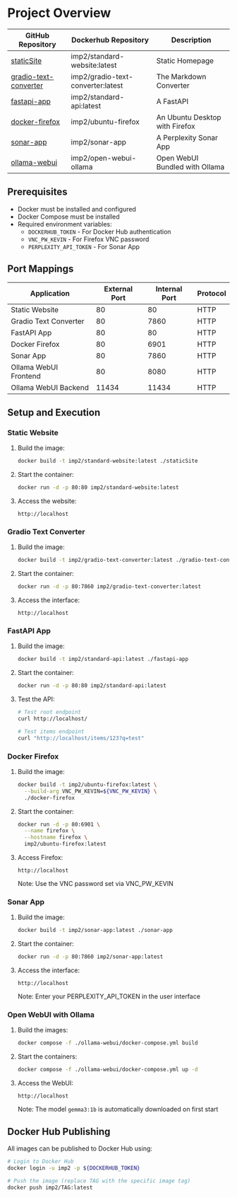 # Project Overview

| GitHub Repository                                                                                | Dockerhub Repository              | Description                    |
| ------------------------------------------------------------------------------------------------ | --------------------------------- | ------------------------------ |
| [staticSite](https://github.com/Impulsleistung/ci-cd/tree/main/staticSite)                       | imp2/standard-website:latest      | Static Homepage                |
| [gradio-text-converter](https://github.com/Impulsleistung/ci-cd/tree/main/gradio-text-converter) | imp2/gradio-text-converter:latest | The Markdown Converter         |
| [fastapi-app](https://github.com/Impulsleistung/ci-cd/tree/main/fastapi-app)                     | imp2/standard-api:latest          | A FastAPI                      |
| [docker-firefox](https://github.com/Impulsleistung/ci-cd/tree/main/docker-firefox)               | imp2/ubuntu-firefox               | An Ubuntu Desktop with Firefox |
| [sonar-app](https://github.com/Impulsleistung/ci-cd/tree/main/sonar-app)                         | imp2/sonar-app                    | A Perplexity Sonar App         |
| [ollama-webui](https://github.com/Impulsleistung/ci-cd/tree/main/ollama-webui)                   | imp2/open-webui-ollama            | Open WebUI Bundled with Ollama |

## Prerequisites
- Docker must be installed and configured
- Docker Compose must be installed
- Required environment variables:
  - `DOCKERHUB_TOKEN` - For Docker Hub authentication
  - `VNC_PW_KEVIN` - For Firefox VNC password
  - `PERPLEXITY_API_TOKEN` - For Sonar App

## Port Mappings

| Application           | External Port | Internal Port | Protocol |
| --------------------- | ------------- | ------------- | -------- |
| Static Website        | 80            | 80            | HTTP     |
| Gradio Text Converter | 80            | 7860          | HTTP     |
| FastAPI App           | 80            | 80            | HTTP     |
| Docker Firefox        | 80            | 6901          | HTTP     |
| Sonar App             | 80            | 7860          | HTTP     |
| Ollama WebUI Frontend | 80            | 8080          | HTTP     |
| Ollama WebUI Backend  | 11434         | 11434         | HTTP     |

## Setup and Execution

### Static Website
1. Build the image:
   ```bash
   docker build -t imp2/standard-website:latest ./staticSite
   ```
2. Start the container:
   ```bash
   docker run -d -p 80:80 imp2/standard-website:latest
   ```
3. Access the website:
   ```
   http://localhost
   ```

### Gradio Text Converter
1. Build the image:
   ```bash
   docker build -t imp2/gradio-text-converter:latest ./gradio-text-converter
   ```
2. Start the container:
   ```bash
   docker run -d -p 80:7860 imp2/gradio-text-converter:latest
   ```
3. Access the interface:
   ```
   http://localhost
   ```

### FastAPI App
1. Build the image:
   ```bash
   docker build -t imp2/standard-api:latest ./fastapi-app
   ```
2. Start the container:
   ```bash
   docker run -d -p 80:80 imp2/standard-api:latest
   ```
3. Test the API:
   ```bash
   # Test root endpoint
   curl http://localhost/
   
   # Test items endpoint
   curl "http://localhost/items/123?q=test"
   ```

### Docker Firefox
1. Build the image:
   ```bash
   docker build -t imp2/ubuntu-firefox:latest \
     --build-arg VNC_PW_KEVIN=${VNC_PW_KEVIN} \
     ./docker-firefox
   ```
2. Start the container:
   ```bash
   docker run -d -p 80:6901 \
     --name firefox \
     --hostname firefox \
     imp2/ubuntu-firefox:latest
   ```
3. Access Firefox:
   ```
   http://localhost
   ```
   Note: Use the VNC password set via VNC_PW_KEVIN

### Sonar App
1. Build the image:
   ```bash
   docker build -t imp2/sonar-app:latest ./sonar-app
   ```
2. Start the container:
   ```bash
   docker run -d -p 80:7860 imp2/sonar-app:latest
   ```
3. Access the interface:
   ```
   http://localhost
   ```
   Note: Enter your PERPLEXITY_API_TOKEN in the user interface

### Open WebUI with Ollama
1. Build the images:
   ```bash
   docker compose -f ./ollama-webui/docker-compose.yml build
   ```
2. Start the containers:
   ```bash
   docker compose -f ./ollama-webui/docker-compose.yml up -d
   ```
3. Access the WebUI:
   ```
   http://localhost
   ```
   Note: The model `gemma3:1b` is automatically downloaded on first start

## Docker Hub Publishing
All images can be published to Docker Hub using:
```bash
# Login to Docker Hub
docker login -u imp2 -p ${DOCKERHUB_TOKEN}

# Push the image (replace TAG with the specific image tag)
docker push imp2/TAG:latest
```
